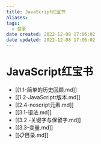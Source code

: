 ```yaml
---
title: JavaScript红宝书
aliases:
tags:
  - 目录
date created: 2022-12-08 17:06:02
date updated: 2022-12-08 17:06:02
---
```


# JavaScript红宝书

- [[1.1-简单的历史回顾.md]]
- [[1.2-JavaScriptr版本.md]]
- [[2.4-noscript元素.md]]
- [[3.1-语法.md]]
- [[3.2 -关键字与保留字.md]]
- [[3.3-变量.md]]
- [[📋目录.md]]
